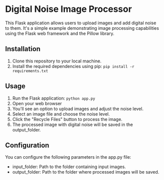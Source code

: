 # Digital Noise Image Processor

This Flask application allows users to upload images and add digital noise to them. It's a simple example demonstrating image processing capabilities using the Flask web framework and the Pillow library.

## Installation

1. Clone this repository to your local machine.
2. Install the required dependencies using pip: ```pip install -r requirements.txt```


## Usage
1. Run the Flask application: ```python app.py```
3. Open your web browser
4. You'll see an option to upload images and adjust the noise level.
5. Select an image file and choose the noise level.
6. Click the "Recycle Files" button to process the image.
7. The processed image with digital noise will be saved in the output_folder.

## Configuration
You can configure the following parameters in the app.py file:

* input_folder: Path to the folder containing input images.
* output_folder: Path to the folder where processed images will be saved.
